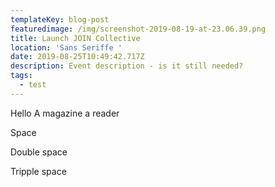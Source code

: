 ```yaml
---
templateKey: blog-post
featuredimage: /img/screenshot-2019-08-19-at-23.06.39.png
title: Launch JOIN Collective
location: 'Sans Seriffe '
date: 2019-08-25T10:49:42.717Z
description: Event description - is it still needed?
tags:
  - test
---
```

Hello A magazine a reader

Space



Double space





Tripple space
